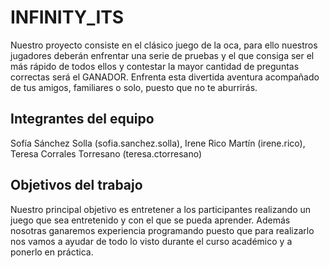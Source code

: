 # INFINITY_ITS

Nuestro proyecto consiste en el clásico juego de la oca, para ello nuestros jugadores deberán enfrentar una serie de pruebas y el que consiga ser el más rápido de todos ellos y contestar la mayor cantidad de preguntas correctas será el GANADOR. Enfrenta esta divertida aventura acompañado de tus amigos, familiares o solo, puesto que no te aburrirás.

## Integrantes del equipo

Sofía Sánchez Solla (sofia.sanchez.solla), Irene Rico Martín (irene.rico), Teresa Corrales Torresano (teresa.ctorresano)

## Objetivos del trabajo

Nuestro principal objetivo es entretener a los participantes realizando un juego que sea entretenido y con el que se pueda aprender. Además nosotras ganaremos experiencia programando puesto que para realizarlo nos vamos a ayudar de todo lo visto durante el curso académico y a ponerlo en práctica.


